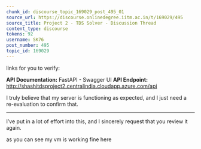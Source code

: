 ```yaml
---
chunk_id: discourse_topic_169029_post_495_01
source_url: https://discourse.onlinedegree.iitm.ac.in/t/169029/495
source_title: Project 2 - TDS Solver - Discussion Thread
content_type: discourse
tokens: 92
username: SK76
post_number: 495
topic_id: 169029
---
```


 links for you to verify:

**API Documentation:** FastAPI - Swagger UI
**API Endpoint:** http://shashitdsproject2.centralindia.cloudapp.azure.com/api

I truly believe that my server is functioning as expected, and I just need a re-evaluation to confirm that.

---

I’ve put in a lot of effort into this, and I sincerely request that you review it again.

as you can see my vm is working fine here
